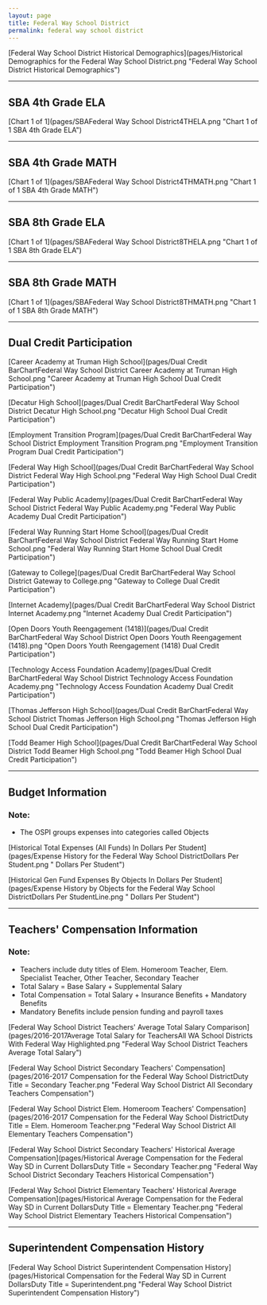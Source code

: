 ```yaml
---
layout: page
title: Federal Way School District
permalink: federal way school district
---
```



[Federal Way School District Historical Demographics](pages/Historical Demographics for the Federal Way School District.png "Federal Way School District Historical Demographics")

___

## SBA 4th Grade ELA

[Chart 1 of 1](pages/SBAFederal Way School District4THELA.png "Chart 1 of 1 SBA 4th Grade ELA")


___

## SBA 4th Grade MATH

[Chart 1 of 1](pages/SBAFederal Way School District4THMATH.png "Chart 1 of 1 SBA 4th Grade MATH")


___

## SBA 8th Grade ELA

[Chart 1 of 1](pages/SBAFederal Way School District8THELA.png "Chart 1 of 1 SBA 8th Grade ELA")


___

## SBA 8th Grade MATH

[Chart 1 of 1](pages/SBAFederal Way School District8THMATH.png "Chart 1 of 1 SBA 8th Grade MATH")


___

## Dual Credit Participation

[Career Academy at Truman High School](pages/Dual Credit BarChartFederal Way School District Career Academy at Truman High School.png "Career Academy at Truman High School Dual Credit Participation")

[Decatur High School](pages/Dual Credit BarChartFederal Way School District Decatur High School.png "Decatur High School Dual Credit Participation")

[Employment Transition Program](pages/Dual Credit BarChartFederal Way School District Employment Transition Program.png "Employment Transition Program Dual Credit Participation")

[Federal Way High School](pages/Dual Credit BarChartFederal Way School District Federal Way High School.png "Federal Way High School Dual Credit Participation")

[Federal Way Public Academy](pages/Dual Credit BarChartFederal Way School District Federal Way Public Academy.png "Federal Way Public Academy Dual Credit Participation")

[Federal Way Running Start Home School](pages/Dual Credit BarChartFederal Way School District Federal Way Running Start Home School.png "Federal Way Running Start Home School Dual Credit Participation")

[Gateway to College](pages/Dual Credit BarChartFederal Way School District Gateway to College.png "Gateway to College Dual Credit Participation")

[Internet Academy](pages/Dual Credit BarChartFederal Way School District Internet Academy.png "Internet Academy Dual Credit Participation")

[Open Doors Youth Reengagement (1418)](pages/Dual Credit BarChartFederal Way School District Open Doors Youth Reengagement (1418).png "Open Doors Youth Reengagement (1418) Dual Credit Participation")

[Technology Access Foundation Academy](pages/Dual Credit BarChartFederal Way School District Technology Access Foundation Academy.png "Technology Access Foundation Academy Dual Credit Participation")

[Thomas Jefferson High School](pages/Dual Credit BarChartFederal Way School District Thomas Jefferson High School.png "Thomas Jefferson High School Dual Credit Participation")

[Todd Beamer High School](pages/Dual Credit BarChartFederal Way School District Todd Beamer High School.png "Todd Beamer High School Dual Credit Participation")


___

## Budget Information
### Note:
- The OSPI groups expenses into categories called Objects

[Historical Total Expenses (All Funds) In Dollars Per Student](pages/Expense History for the Federal Way School DistrictDollars Per Student.png " Dollars Per Student")

[Historical Gen Fund Expenses By Objects In Dollars Per Student](pages/Expense History by Objects for the Federal Way School DistrictDollars Per StudentLine.png " Dollars Per Student")


___

## Teachers' Compensation Information
### Note:
- Teachers include duty titles of Elem. Homeroom Teacher, Elem. Specialist Teacher, Other Teacher, Secondary Teacher
- Total Salary = Base Salary + Supplemental Salary
- Total Compensation = Total Salary + Insurance Benefits + Mandatory Benefits
- Mandatory Benefits include pension funding and payroll taxes

[Federal Way School District Teachers' Average Total Salary Comparison](pages/2016-2017Average Total Salary for TeachersAll WA School Districts With Federal Way Highlighted.png "Federal Way School District Teachers Average Total Salary")

[Federal Way School District Secondary Teachers' Compensation](pages/2016-2017 Compensation for the Federal Way School DistrictDuty Title = Secondary Teacher.png "Federal Way School District All Secondary Teachers Compensation")

[Federal Way School District Elem. Homeroom Teachers' Compensation](pages/2016-2017 Compensation for the Federal Way School DistrictDuty Title = Elem. Homeroom Teacher.png "Federal Way School District All Elementary Teachers Compensation")

[Federal Way School District Secondary Teachers' Historical Average Compensation](pages/Historical Average Compensation for the Federal Way SD in Current DollarsDuty Title = Secondary Teacher.png "Federal Way School District Secondary Teachers Historical Compensation")

[Federal Way School District Elementary Teachers' Historical Average Compensation](pages/Historical Average Compensation for the Federal Way SD in Current DollarsDuty Title = Elementary Teacher.png "Federal Way School District Elementary Teachers Historical Compensation")


___

## Superintendent Compensation History

[Federal Way School District Superintendent Compensation History](pages/Historical Compensation for the Federal Way SD in Current DollarsDuty Title = Superintendent.png "Federal Way School District Superintendent Compensation History")

